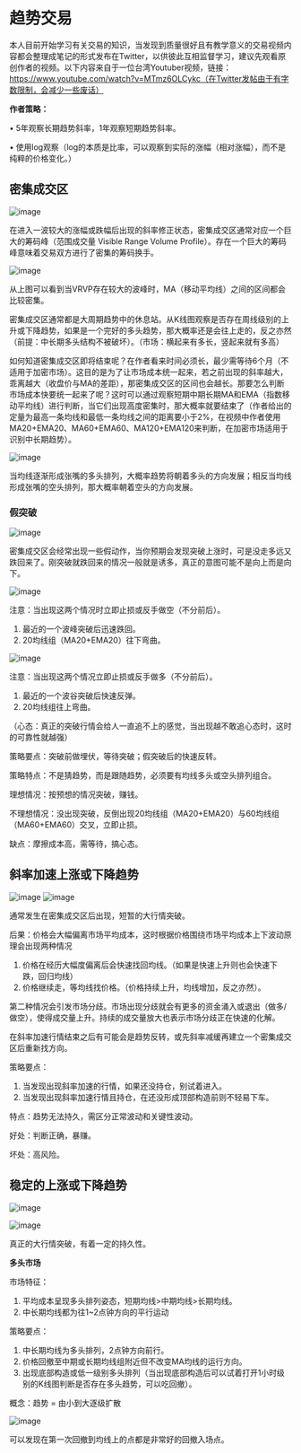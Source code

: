 # 趋势交易
本人目前开始学习有关交易的知识，当发现到质量很好且有教学意义的交易视频内容都会整理成笔记的形式发布在Twitter，以供彼此互相监督学习，建议先观看原创作者的视频。以下内容来自于一位台湾Youtuber视频，链接：https://www.youtube.com/watch?v=MTmz6OLCykc（在Twitter发帖由于有字数限制，会减少一些废话）

**作者策略：**

• 5年观察长期趋势斜率，1年观察短期趋势斜率。

• 使用log观察（log的本质是比率，可以观察到实际的涨幅（相对涨幅），而不是纯粹的价格变化。）


## 密集成交区
![image](https://github.com/user-attachments/assets/5aba13a3-7939-4597-851a-1c1b72edef82)

在进入一波较大的涨幅或跌幅后出现的斜率修正状态，密集成交区通常对应一个巨大的筹码峰（范围成交量 Visible Range Volume Profile）。存在一个巨大的筹码峰意味着交易双方进行了密集的筹码换手。

![image](https://github.com/user-attachments/assets/836118eb-8358-461b-af94-7af62a8fe0c0)

从上图可以看到当VRVP存在较大的波峰时，MA（移动平均线）之间的区间都会比较密集。

密集成交区通常都是大周期趋势中的休息站。从K线图观察是否存在周线级别的上升或下降趋势，如果是一个完好的多头趋势，那大概率还是会往上走的，反之亦然（前提：中长期多头结构不被破坏）。（市场：横起来有多长，竖起来就有多高）

如何知道密集成交区即将结束呢？在作者看来时间必须长，最少需等待6个月（不适用于加密市场）。这目的是为了让市场成本统一起来，若之前出现的斜率越大，乖离越大（收盘价与MA的差距），那密集成交区的区间也会越长。那要怎么判断市场成本快要统一起来了呢？这时可以通过观察短期中期长期MA和EMA（指数移动平均线）进行判断，当它们出现高度密集时，那大概率就要结束了（作者给出的定量为最高一条均线和最低一条均线之间的距离要小于2%，在视频中作者使用MA20+EMA20、MA60+EMA60、MA120+EMA120来判断，在加密市场适用于识别中长期趋势）。

![image](https://github.com/user-attachments/assets/6a1e5ec3-c2e5-4cb2-a371-532181f4a03c)

当均线逐渐形成张嘴的多头排列，大概率趋势将朝着多头的方向发展；相反当均线形成张嘴的空头排列，那大概率朝着空头的方向发展。

### 假突破
![image](https://github.com/user-attachments/assets/56becf14-3722-428b-b127-a13872d6a67e)

密集成交区会经常出现一些假动作，当你预期会发现突破上涨时，可是没走多远又跌回来了。刚突破就跌回来的情况一般就是诱多，真正的意图可能不是向上而是向下。

![image](https://github.com/user-attachments/assets/f5c2101a-9019-46b0-9ad7-601f15119553)

注意：当出现这两个情况时立即止损或反手做空（不分前后）。

1. 最近的一个波峰突破后迅速跌回。
2. 20均线组（MA20+EMA20）往下弯曲。

![image](https://github.com/user-attachments/assets/7b99c94c-89f1-44ba-894a-9991e43d666e)

注意：当出现这两个情况立即止损或反手做多（不分前后）。

1. 最近的一个波谷突破后快速反弹。
2. 20均线组往上弯曲。

（心态：真正的突破行情会给人一直追不上的感觉，当出现越不敢追心态时，这时的可靠性就越强）

策略要点：突破前做埋伏，等待突破；假突破后的快速反转。

策略特点：不是猜趋势，而是跟随趋势，必须要有均线多头或空头排列组合。

理想情况：按预想的情况突破，赚钱。

不理想情况：没出现突破，反倒出现20均线组（MA20+EMA20）与60均线组（MA60+EMA60）交叉，立即止损。

缺点：摩擦成本高，需等待，搞心态。


## 斜率加速上涨或下降趋势
![image](https://github.com/user-attachments/assets/9b876794-3ca4-403a-b17a-97e80ccd27c3)
![image](https://github.com/user-attachments/assets/3014e632-d4d2-477d-80ce-cc876d64ba18)

通常发生在密集成交区后出现，短暂的大行情突破。

后果：价格会大幅偏离市场平均成本，这时根据价格围绕市场平均成本上下波动原理会出现两种情况

1. 价格在经历大幅度偏离后会快速找回均线。（如果是快速上升则也会快速下跌，回归均线）
2. 价格继续走，等均线找价格。（价格持续上升，均线增加，反之亦然）。

第二种情况会引发市场分歧。市场出现分歧就会有更多的资金涌入或退出（做多/做空），使得成交量上升。持续的成交量放大也表示市场分歧正在快速的化解。

在斜率加速行情结束之后有可能会是趋势反转，或先斜率减缓再建立一个密集成交区后重新找方向。

策略要点：

1. 当发现出现斜率加速的行情，如果还没持仓，别试着进入。
2. 当发现出现斜率加速行情且持仓，在还没形成顶部构造前则不轻易下车。

特点：趋势无法持久，需区分正常波动和关键性波动。

好处：判断正确，暴赚。

坏处：高风险。


## 稳定的上涨或下降趋势
![image](https://github.com/user-attachments/assets/9622ad91-cb70-4668-b163-f27a43d4264c)

![image](https://github.com/user-attachments/assets/6e928bc6-0f18-4293-8a7b-1200816a59d7)

真正的大行情突破，有着一定的持久性。

**多头市场**

市场特征：

1. 平均成本呈现多头排列姿态，短期均线>中期均线>长期均线。
2. 中长期均线都为往1~2点钟方向的平行运动

策略要点：

1. 中长期均线为多头排列，2点钟方向前行。
2. 价格回撤至中期或长期均线组附近但不改变MA均线的运行方向。
3. 出现底部构造或低一级别多头排列（当出现底部构造后可以试着打开1小时级别的K线图判断是否存在多头趋势，可以吃回撤）。

概念：趋势 = 由小到大逐级扩散

![image](https://github.com/user-attachments/assets/7948209d-3de2-466b-80d4-373ecea6b808)

可以发现在第一次回撤到均线上的点都是非常好的回撤入场点。
